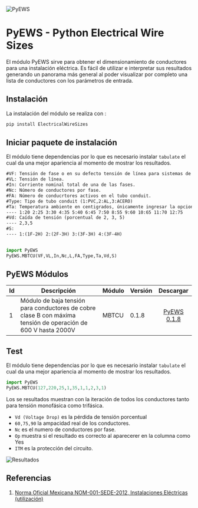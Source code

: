 ![PyEWS](https://i.ibb.co/YD4XKb8/02.png)



# PyEWS - Python Electrical Wire Sizes



El módulo PyEWS sirve para obtener el dimensionamiento de conductores para una instalación eléctrica. Es fácil de utilizar e interpretar sus resultados generando un panorama más general al poder visualizar por completo una lista de conductores con los parámetros de entrada.

## Instalación

La instalación del módulo se realiza con :

```Python
pip install ElectricalWireSizes
```

## Iniciar paquete de instalación

El módulo tiene dependencias por lo que es necesario instalar `tabulate` el cual da una mejor apariencia al momento de mostrar los resultados.

```tex
#VF: Tensión de fase o en su defecto tensión de línea para sistemas de 1F2H, 2F.
#VL: Tensión de línea.
#In: Corriente nominal total de una de las fases.
#Nc: Número de conductores por fase.
#FA: Número de conducrtores activos en el tubo conduit.
#Type: Tipo de tubo conduit (1:PVC,2:AL,3:ACERO)
#Ta: Temperatura ambiente en centigrados, únicamente ingresar la opcion númerica.
---- 1:20 2:25 3:30 4:35 5:40 6:45 7:50 8:55 9:60 10:65 11:70 12:75
#Vd: Caída de tensión (porcentual de 2, 3, 5)
---- 2,3,5	
#S:
---- 1:(1F-2H) 2:(2F-3H) 3:(3F-3H) 4:(3F-4H)
	
```

```python
import PyEWS 
PyEWS.MBTCU(VF,VL,In,Nc,L,FA,Type,Ta,Vd,S)
```

## PyEWS Módulos

| Id   | Descripción                                                  | Módulo | Versión |                     Descargar                      |
| ---- | ------------------------------------------------------------ | ------ | ------- | :------------------------------------------------: |
| 1    | Módulo de baja tensión para conductores de cobre clase B con máxima tensión de operación de 600 V hasta 2000V | MBTCU  | 0.1.8   | [PyEWS 0.1.8](https://github.com/jacometoss/PyEWS) |

## Test

El módulo tiene dependencias por lo que es necesario instalar `tabulate` el cual da una mejor apariencia al momento de mostrar los resultados.

```python
import PyEWS
PyEWS.MBTCU(127,220,25,1,35,1,1,2,3,1)
```

Los se resultados muestran con la iteración de todos los conductores tanto para tensión monofásica como trifásica.

- `Vd (Voltage Drop)` es la pérdida de tensión porcentual 
- `60,75,90` la ampacidad real de los conductores.
- `Nc` es el numero de conductores por fase.
- `Op` muestra si el resultado es correcto al aparecerer en la columna como Yes 
- `ITM` es la protección del circuito.

![Resultados](https://i.ibb.co/KDwv9jX/01.png)

## Referencias

1. [Norma Oficial Mexicana NOM-001-SEDE-2012, Instalaciones Eléctricas (utilización)](http://www.issste-cmn20n.gob.mx/Datos/Normas/136NOM.pdf)

